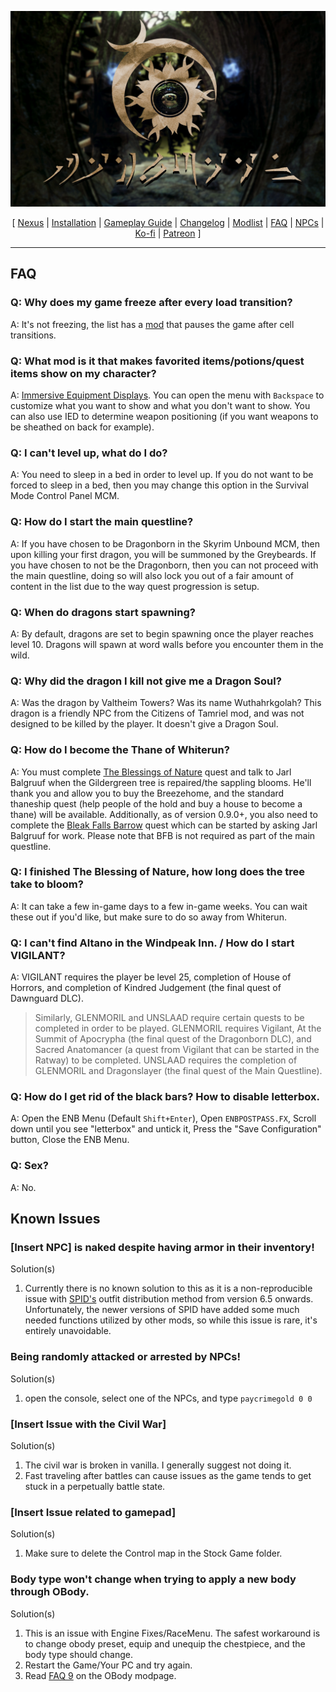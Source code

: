 ![](https://raw.githubusercontent.com/Oghma-Infinium/Fahluaan/main/images/Banner.webp)

<p align="center">
  [ <a href="https://www.nexusmods.com/skyrimspecialedition/mods/87820">Nexus</a> |
  <a href="https://github.com/Oghma-Infinium/Fahluaan/blob/main/README.md">Installation</a> |
  <a href="https://github.com/Oghma-Infinium/Fahluaan/blob/main/GAMEPLAY.md">Gameplay Guide</a> |
  <a href="https://github.com/Oghma-Infinium/Fahluaan/blob/main/CHANGELOG.md">Changelog</a> |
  <a href="https://loadorderlibrary.com/lists/fahluaan">Modlist</a> |
  <a href="https://github.com/Oghma-Infinium/Fahluaan/blob/main/Documentation/FAQ.md">FAQ</a> |
  <a href="https://github.com/Oghma-Infinium/Fahluaan/blob/main/Documentation/NPCs.md">NPCs</a> |
  <a href="https://ko-fi.com/aljoxo">Ko-fi</a> | 
  <a href="patreon.com/aljoxo">Patreon</a> ]
</p>

---

## FAQ

### Q: Why does my game freeze after every load transition?
A: It's not freezing, the list has a [mod](https://www.nexusmods.com/skyrimspecialedition/mods/60958) that pauses the game after cell transitions.

### Q: What mod is it that makes favorited items/potions/quest items show on my character?
A: [Immersive Equipment Displays](https://www.nexusmods.com/skyrimspecialedition/mods/62001). You can open the menu with `Backspace` to customize what you want to show and what you don't want to show. You can also use IED to determine weapon positioning (if you want weapons to be sheathed on back for example).

### Q: I can't level up, what do I do?  
A: You need to sleep in a bed in order to level up. If you do not want to be forced to sleep in a bed, then you may change this option in the Survival Mode Control Panel MCM.

### Q: How do I start the main questline?  
A: If you have chosen to be Dragonborn in the Skyrim Unbound MCM, then upon killing your first dragon, you will be summoned by the Greybeards. If you have chosen to not be the Dragonborn, then you can not proceed with the main questline, doing so will also lock you out of a fair amount of content in the list due to the way quest progression is setup.

### Q: When do dragons start spawning?  
A: By default, dragons are set to begin spawning once the player reaches level 10. Dragons will spawn at word walls before you encounter them in the wild.

### Q: Why did the dragon I kill not give me a Dragon Soul?
A: Was the dragon by Valtheim Towers? Was its name Wuthahrkgolah? This dragon is a friendly NPC from the Citizens of Tamriel mod, and was not designed to be killed by the player. It doesn't give a Dragon Soul.

### Q: How do I become the Thane of Whiterun?   
A: You must complete [The Blessings of Nature](https://en.uesp.net/wiki/Skyrim:The_Blessings_of_Nature) quest and talk to Jarl Balgruuf when the Gildergreen tree is repaired/the sappling blooms. He'll thank you and allow you to buy the Breezehome, and the standard thaneship quest (help people of the hold and buy a house to become a thane) will be available. Additionally, as of version 0.9.0+, you also need to complete the [Bleak Falls Barrow](https://en.uesp.net/wiki/Skyrim:Bleak_Falls_Barrow_(quest)) quest which can be started by asking Jarl Balgruuf for work. Please note that BFB is not required as part of the main questline.

### Q: I finished The Blessing of Nature, how long does the tree take to bloom?
A: It can take a few in-game days to a few in-game weeks. You can wait these out if you'd like, but make sure to do so away from Whiterun.

### Q: I can't find Altano in the Windpeak Inn. / How do I start VIGILANT?  
A: VIGILANT requires the player be level 25, completion of House of Horrors, and completion of Kindred Judgement (the final quest of Dawnguard DLC). 
> Similarly, GLENMORIL and UNSLAAD require certain quests to be completed in order to be played. GLENMORIL requires Vigilant, At the Summit of Apocrypha (the final quest of the Dragonborn DLC), and Sacred Anatomancer (a quest from Vigilant that can be started in the Ratway) to be completed. 
> UNSLAAD requires the completion of GLENMORIL and Dragonslayer (the final quest of the Main Questline).

### Q: How do I get rid of the black bars? How to disable letterbox.
A: Open the ENB Menu (Default `Shift+Enter`), Open `ENBPOSTPASS.FX`, Scroll down until you see "letterbox" and untick it, Press the "Save Configuration" button, Close the ENB Menu.

### Q: Sex?
A: No.

## Known Issues

### [Insert NPC] is naked despite having armor in their inventory!
Solution(s)
 1. Currently there is no known solution to this as it is a non-reproducible issue with [SPID's](https://www.nexusmods.com/skyrimspecialedition/mods/36869) outfit distribution method from version 6.5 onwards. Unfortunately, the newer versions of SPID have added some much needed functions utilized by other mods, so while this issue is rare, it's entirely unavoidable.

### Being randomly attacked or arrested by NPCs!
Solution(s)
 1. open the console, select one of the NPCs, and type `paycrimegold 0 0`

### [Insert Issue with the Civil War]
Solution(s)
 1. The civil war is broken in vanilla. I generally suggest not doing it.
 2. Fast traveling after battles can cause issues as the game tends to get stuck in a perpetually battle state.

### [Insert Issue related to gamepad]
Solution(s)
 1. Make sure to delete the Control map in the Stock Game folder.

### Body type won't change when trying to apply a new body through OBody.
Solution(s)
 1. This is an issue with Engine Fixes/RaceMenu. The safest workaround is to change obody preset, equip and unequip the chestpiece, and the body type should change.
 2. Restart the Game/Your PC and try again.
 3. Read [FAQ 9](https://www.nexusmods.com/skyrimspecialedition/mods/77016?) on the OBody modpage.
